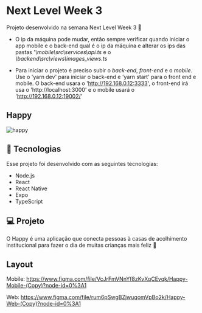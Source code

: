 #  Next Level Week 3
 Projeto desenvolvido na semana Next Level Week 3 🚀

* O ip da máquina pode mudar, então sempre verificar quando iniciar o app mobile e o back-end qual é o ip da máquina e alterar
os ips das pastas '*\mobile\src\services\api.ts* e o *\backend\src\views\images_views.ts* 

* Para iniciar o projeto é preciso subir o *back-end*, *front-end* e o *mobile*. Use o 'yarn dev' para iniciar o back-end e 'yarn start' para o front end e mobile. O back-end usara o 'http://192.168.0.12:3333', o front-end irá usa o 'http://localhost:3000' e o mobile usará o 'http://192.168.0.12:19002/'

## Happy

![happy](https://user-images.githubusercontent.com/63865025/97355472-b614f880-1875-11eb-9bb7-6ae67dcae242.png)

## 🚀 Tecnologias
Esse projeto foi desenvolvido com as seguintes tecnologias:
* Node.js
* React
* React Native
* Expo
* TypeScript

## 💻 Projeto
O Happy é uma aplicação que conecta pessoas à casas de acolhimento institucional para fazer o dia de muitas crianças mais feliz 
💜

## Layout
Mobile: https://www.figma.com/file/VcJrFmVNnYf8zKvXqCEvqk/Happy-Mobile-(Copy)?node-id=0%3A1

Web: https://www.figma.com/file/rum6pSwgBZjwuqomVpBo2k/Happy-Web-(Copy)?node-id=0%3A1